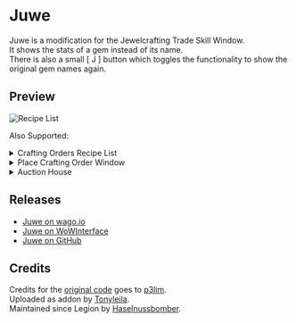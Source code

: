 # Juwe
Juwe is a modification for the Jewelcrafting Trade Skill Window.  
It shows the stats of a gem instead of its name.  
There is also a small [ J ] button which toggles the functionality to show the original gem names again.

## Preview

![Recipe List](https://user-images.githubusercontent.com/96642047/236692186-6373d1bb-dba7-41f7-8253-040895cacdff.png)

Also Supported:

<details>
 <summary>Crafting Orders Recipe List</summary>
 <img src="https://user-images.githubusercontent.com/96642047/236692223-037b6282-9eea-4e79-933f-7ee014eedf3b.png" alt="Crafting Orders" />
</details>

<details>
 <summary>Place Crafting Order Window</summary>
 <img src="https://user-images.githubusercontent.com/96642047/236692227-fd8118d1-926a-4087-9420-676354ff3156.png" alt="Place Crafting Order" />
</details>

<details>
 <summary>Auction House</summary>
 <img src="https://user-images.githubusercontent.com/96642047/236692232-5c6ca93d-61c2-49ad-b49a-7bbc8d6f819a.png" alt="Auction House" />
</details>

## Releases

- [Juwe on wago.io](https://addons.wago.io/addons/juwe)
- [Juwe on WoWInterface](https://www.wowinterface.com/downloads/info22293-JuweGemStatsinsteadofNames.html)
- [Juwe on GitHub](https://github.com/Haselnussbomber/Juwe/releases)

## Credits
Credits for the [original code](https://www.wowinterface.com/forums/showthread.php?p=277730) goes to [p3lim](https://www.wowinterface.com/forums/member.php?u=52096).  
Uploaded as addon by [Tonyleila](https://www.wowinterface.com/forums/member.php?u=231681).  
Maintained since Legion by [Haselnussbomber](https://www.wowinterface.com/forums/member.php?u=328599).
